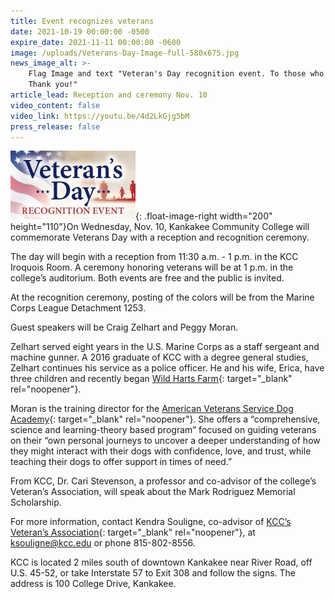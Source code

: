 ```yaml
---
title: Event recognizes veterans
date: 2021-10-19 00:00:00 -0500
expire_date: 2021-11-11 00:00:00 -0600
image: /uploads/Veterans-Day-Image-full-580x675.jpg
news_image_alt: >-
    Flag Image and text "Veteran's Day recognition event. To those who serve:
    Thank you!"
article_lead: Reception and ceremony Nov. 10
video_content: false
video_link: https://youtu.be/4d2LkGjg5bM
press_release: false
---
```

![](/uploads/2021/veterans-day-article-200x110.jpg){: .float-image-right width="200" height="110"}On Wednesday, Nov. 10, Kankakee Community College will commemorate Veterans Day with a reception and recognition ceremony.

The day will begin with a reception from 11:30 a.m. - 1 p.m. in the KCC Iroquois Room. A ceremony honoring veterans will be at 1 p.m. in the college’s auditorium. Both events are free and the public is invited.&nbsp;

At the recognition ceremony, posting of the colors will be from the Marine Corps League Detachment 1253.&nbsp;

Guest speakers will be Craig Zelhart and Peggy Moran.

Zelhart served eight years in the U.S. Marine Corps as a staff sergeant and machine gunner. A 2016 graduate of KCC with a degree general studies, Zelhart continues his service as a police officer. He and his wife, Erica, have three children and recently began [Wild Harts Farm](https://www.wildhartsfarm.org/){: target="_blank" rel="noopener"}.

Moran is the training director for the [American Veterans Service Dog Academy](https://www.avsda.com/home){: target="_blank" rel="noopener"}. She offers a “comprehensive, science and learning-theory based program” focused on guiding veterans on their “own personal journeys to uncover a deeper understanding of how they might interact with their dogs with confidence, love, and trust, while teaching their dogs to offer support in times of need.”

From KCC, Dr. Cari Stevenson, a professor and co-advisor of the college’s Veteran’s Association, will speak about the Mark Rodriguez Memorial Scholarship.

For more information, contact Kendra Souligne, co-advisor of [KCC’s Veteran’s Association](https://www.kcc.edu/student-resources/clubs/#veterans-association){: target="_blank" rel="noopener"}, at [ksouligne@kcc.edu](mailto:ksouligne@kcc.edu) or phone 815-802-8556.

KCC is located 2 miles south of downtown Kankakee near River Road, off U.S. 45-52, or take Interstate 57 to Exit 308 and follow the signs. The address is 100 College Drive, Kankakee.&nbsp;

